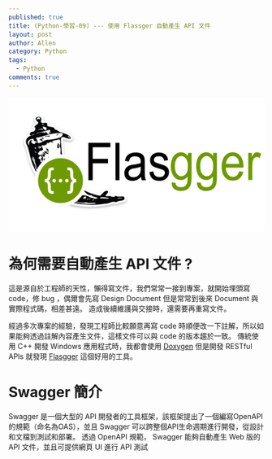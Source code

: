 ```yaml
---
published: true
title: (Python-學習-09) --- 使用 Flassger 自動產生 API 文件
layout: post
author: Allen
category: Python
tags: 
  - Python
comments: true
---
```


![book](/images/blog/20181129/20181129-000.png)

# 為何需要自動產生 API 文件 ?

這是源自於工程師的天性，懶得寫文件，我們常常一接到專案，就開始埋頭寫 code，修 bug ，偶爾會先寫 Design Document 但是常常到後來 Document 與實際程式碼，相差甚遠。
造成後續維護與交接時，還需要再重寫文件。

經過多次專案的經驗，發現工程師比較願意再寫 code 時順便改一下註解，所以如果能夠透過註解內容產生文件，這樣文件可以與 code 的版本趨於一致。
傳統使用 C++ 開發 Windows 應用程式時，我都會使用 [Doxygen](http://www.doxygen.nl/) 但是開發 RESTful APIs 就發現 [Flasgger](https://github.com/rochacbruno/flasgger)  這個好用的工具。


# Swagger 簡介

Swagger 是一個大型的 API 開發者的工具框架，該框架提出了一個編寫OpenAPI的規範（命名為OAS），並且 Swagger 可以跨整個API生命週期進行開發，從設計和文檔到測試和部署。
透過 OpenAPI 規範， Swagger 能夠自動產生 Web 版的 API 文件，並且可提供網頁 UI 進行 API 測試



